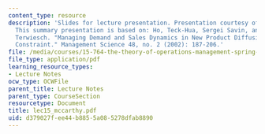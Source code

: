 ```yaml
---
content_type: resource
description: 'Slides for lecture presentation. Presentation courtesy of Dan McCarthy.
  This summary presentation is based on: Ho, Teck-Hua, Sergei Savin, and Christian
  Terwiesch. "Managing Demand and Sales Dynamics in New Product Diffusion Under Supply
  Constraint." Management Science 48, no. 2 (2002): 187-206.'
file: /media/courses/15-764-the-theory-of-operations-management-spring-2004/d379027fee44b8855a085278dfab8890_lec15_mccarthy.pdf
file_type: application/pdf
learning_resource_types:
- Lecture Notes
ocw_type: OCWFile
parent_title: Lecture Notes
parent_type: CourseSection
resourcetype: Document
title: lec15_mccarthy.pdf
uid: d379027f-ee44-b885-5a08-5278dfab8890
---
```

